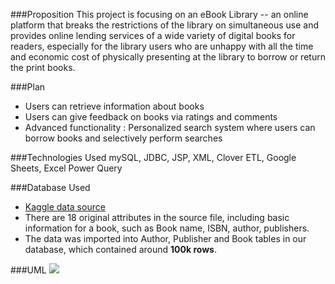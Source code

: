 ###Proposition
This project is focusing on an eBook Library -- an online platform that breaks the restrictions of the library on simultaneous use and provides online lending services of a wide variety of digital books for readers, especially for the library users who are unhappy with all the time and economic cost of physically presenting at the library to borrow or return the print books.


###Plan
* Users can retrieve information about books
* Users can give feedback on books via ratings and comments
* Advanced functionality : Personalized search system where users can borrow books and selectively perform searches

###Technologies Used
mySQL, JDBC, JSP, XML, Clover ETL, Google Sheets, Excel Power Query 

###Database Used
* [Kaggle data source](https://www.kaggle.com/bahramjannesarr/goodreads-book-datasets-10m)
* There are 18 original attributes in the source file, including basic information for a book, such as Book name, ISBN, author, publishers.
* The data was imported into Author, Publisher and Book tables in our database, which contained around **100k rows**.

###UML
![](/image/eBook_UML.png)
